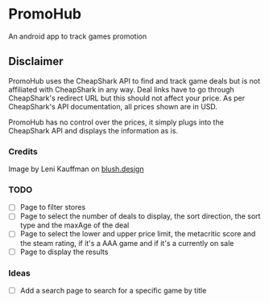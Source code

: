 # PromoHub
An android app to track games promotion
## Disclaimer
PromoHub uses the CheapShark API to find and track game deals but is not affiliated with CheapShark in any way. Deal links have to go through CheapShark's redirect URL but this should not affect your price. As per CheapShark's API documentation, all prices shown are in USD.

PromoHub has no control over the prices, it simply plugs into the CheapShark API and displays the information as is.

### Credits
Image by Leni Kauffman on [blush.design](https://blush.design/)

### TODO
- [ ] Page to filter stores
- [ ] Page to select the number of deals to display, the sort direction, the sort type and the maxAge of the deal
- [ ] Page to select the lower and upper price limit, the metacritic score and the steam rating, if it's a AAA game and if it's a currently on sale
- [ ] Page to display the results

### Ideas
- [ ] Add a search page to search for a specific game by title
